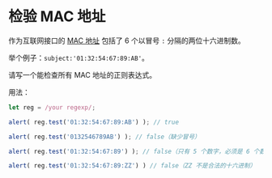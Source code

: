 # 检验 MAC 地址

作为互联网接口的 [MAC 地址](https://en.wikipedia.org/wiki/MAC_address) 包括了 6 个以冒号 `:` 分隔的两位十六进制数。

举个例子：`subject:'01:32:54:67:89:AB'`。

请写一个能检查所有 MAC 地址的正则表达式。

用法：

```js
let reg = /your regexp/;

alert( reg.test('01:32:54:67:89:AB') ); // true

alert( reg.test('0132546789AB') ); // false（缺少冒号）

alert( reg.test('01:32:54:67:89') ); // false（只有 5 个数字，必须是 6 个数字）

alert( reg.test('01:32:54:67:89:ZZ') ) // false（ZZ 不是合法的十六进制）
```
